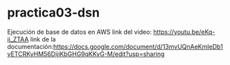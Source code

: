 # practica03-dsn
Ejecución de base de datos en AWS
link del video: https://youtu.be/eKq-ij_ZTAA
link de la documentación:https://docs.google.com/document/d/13mvUQnAeKmIeDb1vETCRKyHM56DijiKbGHG9qKKvG-M/edit?usp=sharing
